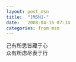 ```yaml
---
layout: post_msn
title:  "[MSN]-"
date:   2008-04-16 07:34
categories: from msn
---
```

己有所思皆藏于心  
众有所虑尽表于行  